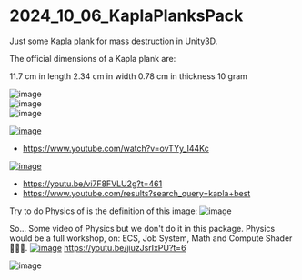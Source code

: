 # 2024_10_06_KaplaPlanksPack
Just some Kapla plank for mass destruction in Unity3D.


The official dimensions of a Kapla plank are:

11.7 cm in length
2.34 cm in width
0.78 cm in thickness
10 gram

![image](https://github.com/user-attachments/assets/624b85fa-0b39-416e-afbe-86c57d8818d9)  
![image](https://github.com/user-attachments/assets/6abb11df-4e87-4cbb-9aa6-f8ad59cabc3f)  
![image](https://github.com/user-attachments/assets/873e1538-ded0-4830-a13f-37e6fdec4cb6)  


[![image](https://github.com/user-attachments/assets/606bccea-1591-4353-b243-348e830c7538)](https://www.youtube.com/watch?v=ovTYy_I44Kc)
- https://www.youtube.com/watch?v=ovTYy_I44Kc

[![image](https://github.com/user-attachments/assets/9e80aaea-d8ed-47c2-af79-e5c0d8d149a7)](https://youtu.be/vi7F8FVLU2g?t=461)
- https://youtu.be/vi7F8FVLU2g?t=461
- https://www.youtube.com/results?search_query=kapla+best


Try to do Physics of is the definition of this image:
![image](https://github.com/user-attachments/assets/7bfb019e-7ad5-47e0-a1ce-d275920f337e)

So... Some video of Physics but we don't do it in this package.
Physics would be a full workshop, on: ECS, Job System, Math and Compute Shader 🧙‍♂️😜.
[![image](https://github.com/user-attachments/assets/d0f86b1b-b143-4ae6-a563-dd2c7954a0aa)](https://youtu.be/jiuzJsrIxPU?t=6)
https://youtu.be/jiuzJsrIxPU?t=6


![image](https://github.com/user-attachments/assets/476028a2-3a81-40ad-b58d-28cdf2e09d4a)
